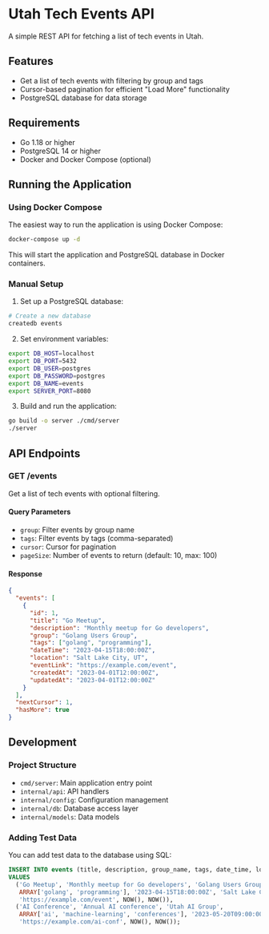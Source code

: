 # Utah Tech Events API

A simple REST API for fetching a list of tech events in Utah.

## Features

- Get a list of tech events with filtering by group and tags
- Cursor-based pagination for efficient "Load More" functionality
- PostgreSQL database for data storage

## Requirements

- Go 1.18 or higher
- PostgreSQL 14 or higher
- Docker and Docker Compose (optional)

## Running the Application

### Using Docker Compose

The easiest way to run the application is using Docker Compose:

```bash
docker-compose up -d
```

This will start the application and PostgreSQL database in Docker containers.

### Manual Setup

1. Set up a PostgreSQL database:

```bash
# Create a new database
createdb events
```

2. Set environment variables:

```bash
export DB_HOST=localhost
export DB_PORT=5432
export DB_USER=postgres
export DB_PASSWORD=postgres
export DB_NAME=events
export SERVER_PORT=8080
```

3. Build and run the application:

```bash
go build -o server ./cmd/server
./server
```

## API Endpoints

### GET /events

Get a list of tech events with optional filtering.

#### Query Parameters

- `group`: Filter events by group name
- `tags`: Filter events by tags (comma-separated)
- `cursor`: Cursor for pagination
- `pageSize`: Number of events to return (default: 10, max: 100)

#### Response

```json
{
  "events": [
    {
      "id": 1,
      "title": "Go Meetup",
      "description": "Monthly meetup for Go developers",
      "group": "Golang Users Group",
      "tags": ["golang", "programming"],
      "dateTime": "2023-04-15T18:00:00Z",
      "location": "Salt Lake City, UT",
      "eventLink": "https://example.com/event",
      "createdAt": "2023-04-01T12:00:00Z",
      "updatedAt": "2023-04-01T12:00:00Z"
    }
  ],
  "nextCursor": 1,
  "hasMore": true
}
```

## Development

### Project Structure

- `cmd/server`: Main application entry point
- `internal/api`: API handlers
- `internal/config`: Configuration management
- `internal/db`: Database access layer
- `internal/models`: Data models

### Adding Test Data

You can add test data to the database using SQL:

```sql
INSERT INTO events (title, description, group_name, tags, date_time, location, event_link, created_at, updated_at)
VALUES 
  ('Go Meetup', 'Monthly meetup for Go developers', 'Golang Users Group', 
   ARRAY['golang', 'programming'], '2023-04-15T18:00:00Z', 'Salt Lake City, UT', 
   'https://example.com/event', NOW(), NOW()),
  ('AI Conference', 'Annual AI conference', 'Utah AI Group', 
   ARRAY['ai', 'machine-learning', 'conferences'], '2023-05-20T09:00:00Z', 'Provo, UT', 
   'https://example.com/ai-conf', NOW(), NOW());
```
